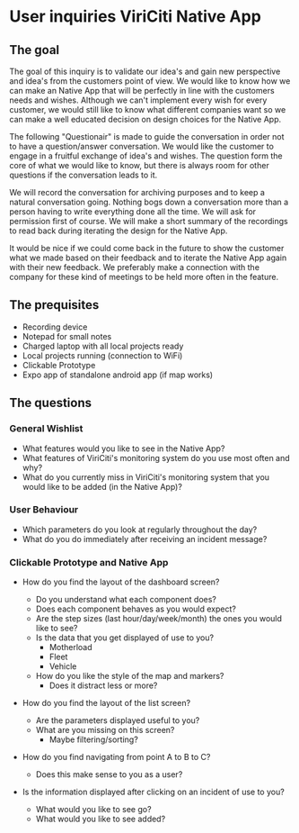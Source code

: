 # User inquiries ViriCiti Native App
## The goal
The goal of this inquiry is to validate our idea's and gain new perspective and idea's from the customers point of view. We would like to know how we can make an Native App that will be perfectly in line with the customers needs and wishes. Although we can't implement every wish for every customer, we would still like to know what different companies want so we can make a well educated decision on design choices for the Native App.

The following "Questionair" is made to guide the conversation in order not to have a question/answer conversation. We would like the customer to engage in a fruitful exchange of idea's and wishes. The question form the core of what we would like to know, but there is always room for other questions if the conversation leads to it.

We will record the conversation for archiving purposes and to keep a natural conversation going. Nothing bogs down a conversation more than a person having to write everything done all the time. We will ask for permission first of course. We will make a short summary of the recordings to read back during iterating the design for the Native App.

It would be nice if we could come back in the future to show the customer what we made based on their feedback and to iterate the Native App again with their new feedback. We preferably make a connection with the company for these kind of meetings to be held more often in the feature.

## The prequisites
* Recording device
* Notepad for small notes
* Charged laptop with all local projects ready
* Local projects running (connection to WiFi)
* Clickable Prototype
* Expo app of standalone android app (if map works)


## The questions
### General Wishlist
* What features would you like to see in the Native App?
* What features of ViriCiti's monitoring system do you use most often and why?
* What do you currently miss in ViriCiti's monitoring system that you would like to be added (in the Native App)?

### User Behaviour
* Which parameters do you look at regularly throughout the day?
* What do you do immediately after receiving an incident message?

### Clickable Prototype and Native App
* How do you find the layout of the dashboard screen?
  * Do you understand what each component does?
  * Does each component behaves as you would expect?
  * Are the step sizes (last hour/day/week/month) the ones you would like to see?
  * Is the data that you get displayed of use to you?
    * Motherload
    * Fleet
    * Vehicle
  * How do you like the style of the map and markers?
    * Does it distract less or more?
* How do you find the layout of the list screen?
  * Are the parameters displayed useful to you?
  * What are you missing on this screen?
    * Maybe filtering/sorting?

* How do you find navigating from point A to B to C?
  * Does this make sense to you as a user?

* Is the information displayed after clicking on an incident of use to you?
  * What would you like to see go?
  * What would you like to see added?
